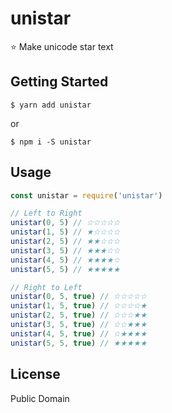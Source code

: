 # unistar

:star: Make unicode star text

## Getting Started

```
$ yarn add unistar
```

or

```
$ npm i -S unistar
```

## Usage

```javascript
const unistar = require('unistar')

// Left to Right
unistar(0, 5) // ☆☆☆☆☆
unistar(1, 5) // ★☆☆☆☆
unistar(2, 5) // ★★☆☆☆
unistar(3, 5) // ★★★☆☆
unistar(4, 5) // ★★★★☆
unistar(5, 5) // ★★★★★

// Right to Left
unistar(0, 5, true) // ☆☆☆☆☆
unistar(1, 5, true) // ☆☆☆☆★
unistar(2, 5, true) // ☆☆☆★★
unistar(3, 5, true) // ☆☆★★★
unistar(4, 5, true) // ☆★★★★
unistar(5, 5, true) // ★★★★★
```

## License
Public Domain

